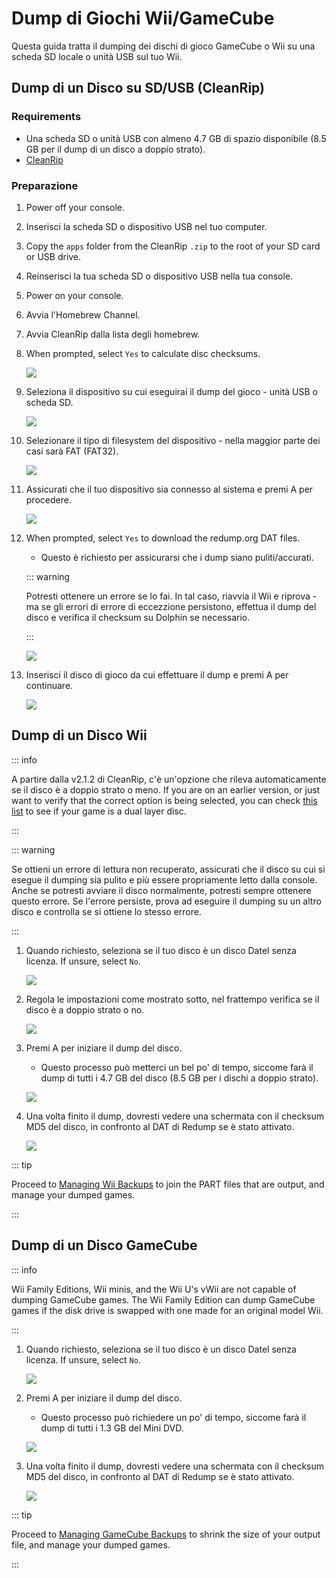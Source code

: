 # Dump di Giochi Wii/GameCube

Questa guida tratta il dumping dei dischi di gioco GameCube o Wii su una scheda SD locale o unità USB sul tuo Wii.

## Dump di un Disco su SD/USB (CleanRip)

### Requirements

- Una scheda SD o unità USB con almeno 4.7 GB di spazio disponibile (8.5 GB per il dump di un disco a doppio strato).
- [CleanRip](https://oscwii.org/library/app/cleanrip)

### Preparazione

1. Power off your console.

2. Inserisci la scheda SD o dispositivo USB nel tuo computer.

3. Copy the `apps` folder from the CleanRip `.zip` to the root of your SD card or USB drive.

4. Reinserisci la tua scheda SD o dispositivo USB nella tua console.

5. Power on your console.

6. Avvia l'Homebrew Channel.

7. Avvia CleanRip dalla lista degli homebrew.

8. When prompted, select `Yes` to calculate disc checksums.

   ![](/images/homebrew/CleanRip/checksum.png)

9. Seleziona il dispositivo su cui eseguirai il dump del gioco - unità USB o scheda SD.

   ![](/images/homebrew/CleanRip/device.png)

10. Selezionare il tipo di filesystem del dispositivo - nella maggior parte dei casi sarà FAT (FAT32).

    ![](/images/homebrew/CleanRip/filesystem.png)

11. Assicurati che il tuo dispositivo sia connesso al sistema e premi A per procedere.

    ![](/images/homebrew/CleanRip/insertdevice.png)

12. When prompted, select `Yes` to download the redump.org DAT files.

    - Questo è richiesto per assicurarsi che i dump siano puliti/accurati.

    ::: warning

    Potresti ottenere un errore se lo fai. In tal caso, riavvia il Wii e riprova - ma se gli errori di errore di eccezzione persistono, effettua il dump del disco e verifica il checksum su Dolphin se necessario.

    :::

    ![](/images/homebrew/CleanRip/redump.png)

13. Inserisci il disco di gioco da cui effettuare il dump e premi A per continuare.

    ![](/images/homebrew/CleanRip/insertdisc.png)

## Dump di un Disco Wii

::: info

A partire dalla v2.1.2 di CleanRip, c'è un'opzione che rileva automaticamente se il disco è a doppio strato o meno. If you are on an earlier version, or just want to verify that the correct option is being selected, you can check [this list](https://wiki.dolphin-emu.org/index.php?title=Category:Dual_Layer_Disc_games) to see if your game is a dual layer disc.

:::

::: warning

Se ottieni un errore di lettura non recuperato, assicurati che il disco su cui si esegue il dumping sia pulito e più essere propriamente letto dalla console. Anche se potresti avviare il disco normalmente, potresti sempre ottenere questo errore. Se l'errore persiste, prova ad eseguire il dumping su un altro disco e controlla se si ottiene lo stesso errore.

:::

1. Quando richiesto, seleziona se il tuo disco è un disco Datel senza licenza. If unsure, select `No`.

   ![](/images/homebrew/CleanRip/dateldisc.png)

2. Regola le impostazioni come mostrato sotto, nel frattempo verifica se il disco è a doppio strato o no.

   ![](/images/homebrew/CleanRip/wiisettings.png)

3. Premi A per iniziare il dump del disco.

   - Questo processo può metterci un bel po' di tempo, siccome farà il dump di tutti i 4.7 GB del disco (8.5 GB per i dischi a doppio strato).

   ![](/images/homebrew/CleanRip/wiiprogress.png)

4. Una volta finito il dump, dovresti vedere una schermata con il checksum MD5 del disco, in confronto al DAT di Redump se è stato attivato.

   ![](/images/homebrew/CleanRip/wiidumpcomplete.png)

::: tip

Proceed to [Managing Wii Backups](wii-backups) to join the PART files that are output, and manage your dumped games.

:::

## Dump di un Disco GameCube

::: info

Wii Family Editions, Wii minis, and the Wii U's vWii are not capable of dumping GameCube games. The Wii Family Edition can dump GameCube games if the disk drive is swapped with one made for an original model Wii.

:::

1. Quando richiesto, seleziona se il tuo disco è un disco Datel senza licenza. If unsure, select `No`.

   ![](/images/homebrew/CleanRip/dateldisc.png)

2. Premi A per iniziare il dump del disco.

   - Questo processo può richiedere un po' di tempo, siccome farà il dump di tutti i 1.3 GB del Mini DVD.

   ![](/images/homebrew/CleanRip/gcprogress.png)

3. Una volta finito il dump, dovresti vedere una schermata con il checksum MD5 del disco, in confronto al DAT di Redump se è stato attivato.

   ![](/images/homebrew/CleanRip/gcdumpcomplete.png)

::: tip

Proceed to [Managing GameCube Backups](gc-backups) to shrink the size of your output file, and manage your dumped games.

:::
